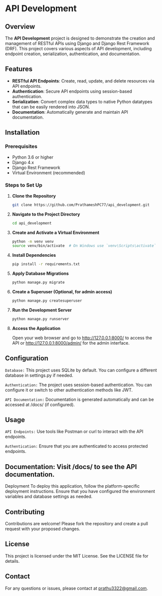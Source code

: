 # API Development

## Overview

The **API Development** project is designed to demonstrate the creation and management of RESTful APIs using Django and Django Rest Framework (DRF). This project covers various aspects of API development, including endpoint creation, serialization, authentication, and documentation.

## Features

- **RESTful API Endpoints**: Create, read, update, and delete resources via API endpoints.
- **Authentication**: Secure API endpoints using session-based authentication.
- **Serialization**: Convert complex data types to native Python datatypes that can be easily rendered into JSON.
- **Documentation**: Automatically generate and maintain API documentation.

## Installation

### Prerequisites

- Python 3.6 or higher
- Django 4.x
- Django Rest Framework
- Virtual Environment (recommended)

### Steps to Set Up

1. **Clone the Repository**

   ```bash
   git clone https://github.com/PrathameshPC77/api_development.git

2. **Navigate to the Project Directory**

     ```bash
     cd api_development
3. **Create and Activate a Virtual Environment**

     ```bash
     python -m venv venv
     source venv/bin/activate  # On Windows use `venv\Scripts\activate`

4. **Install Dependencies**

     ```bash
     pip install -r requirements.txt

5. **Apply Database Migrations**

     ```bash
     python manage.py migrate

6. **Create a Superuser (Optional, for admin access)**

     ```bash
     python manage.py createsuperuser

7. **Run the Development Server**

     ```bash
     python manage.py runserver

8. **Access the Application**

     Open your web browser and go to http://127.0.0.1:8000/ to access the API or http://127.0.0.1:8000/admin/ for the admin interface.


## Configuration
   `Database:` This project uses SQLite by default. You can configure a different database in settings.py if needed.
   
   `Authentication:` The project uses session-based authentication. You can configure it or switch to other authentication methods like JWT.
   
   `API Documentation:` Documentation is generated automatically and can be accessed at /docs/ (if configured).

## Usage
   `API Endpoints:` Use tools like Postman or curl to interact with the API endpoints.
   
   `Authentication:` Ensure that you are authenticated to access protected endpoints.

## Documentation: Visit /docs/ to see the API documentation.
   Deployment
   To deploy this application, follow the platform-specific deployment instructions. Ensure that you have configured the environment variables and database settings as needed.

## Contributing
  Contributions are welcome! Please fork the repository and create a pull request with your proposed changes.

## License
   This project is licensed under the MIT License. See the LICENSE file for details.

## Contact
   For any questions or issues, please contact at prathu3322@gmail.com.
